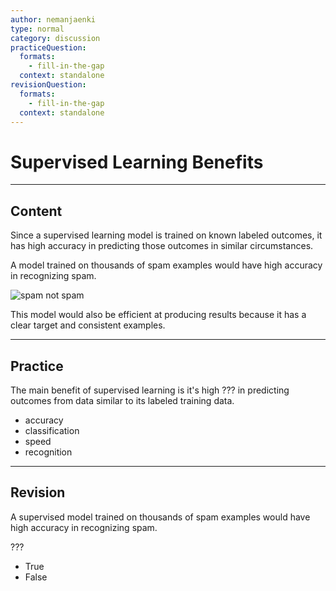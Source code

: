 ```yaml
---
author: nemanjaenki
type: normal
category: discussion
practiceQuestion:
  formats:
    - fill-in-the-gap
  context: standalone
revisionQuestion:
  formats:
    - fill-in-the-gap
  context: standalone
---
```

# Supervised Learning Benefits

---
## Content

Since a supervised learning model is trained on known labeled outcomes, it has high accuracy in predicting those outcomes in similar circumstances.

A model trained on thousands of spam examples would have high accuracy in recognizing spam.

![spam not spam](https://img.enkipro.com/ee9fb2486c98b0dd5d78563f6e8afc01.png)

This model would also be efficient at producing results because it has a clear target and consistent examples.

---
## Practice

The main benefit of supervised learning is it's high ??? in predicting outcomes from data similar to its labeled training data.

- accuracy
- classification
- speed
- recognition

---
## Revision

A supervised model trained on thousands of spam examples would have high accuracy in recognizing spam.

???

- True
- False
